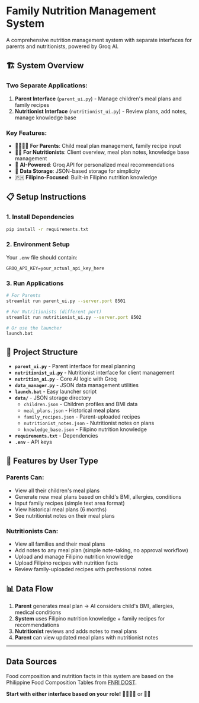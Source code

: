 # Family Nutrition Management System

A comprehensive nutrition management system with separate interfaces for parents and nutritionists, powered by Groq AI.

## 🏗️ System Overview

### **Two Separate Applications:**
1. **Parent Interface** (`parent_ui.py`) - Manage children's meal plans and family recipes
2. **Nutritionist Interface** (`nutritionist_ui.py`) - Review plans, add notes, manage knowledge base

### **Key Features:**
- 👨‍👩‍👧‍👦 **For Parents**: Child meal plan management, family recipe input
- 👩‍⚕️ **For Nutritionists**: Client overview, meal plan notes, knowledge base management
- 🧠 **AI-Powered**: Groq API for personalized meal recommendations
- 📄 **Data Storage**: JSON-based storage for simplicity
- 🇵🇭 **Filipino-Focused**: Built-in Filipino nutrition knowledge

## 📋 Setup Instructions

### 1. Install Dependencies
```bash
pip install -r requirements.txt
```

### 2. Environment Setup
Your `.env` file should contain:
```
GROQ_API_KEY=your_actual_api_key_here
```

### 3. Run Applications
```bash
# For Parents
streamlit run parent_ui.py --server.port 8501

# For Nutritionists (different port)  
streamlit run nutritionist_ui.py --server.port 8502

# Or use the launcher
launch.bat
```

## 📁 Project Structure

- **`parent_ui.py`** - Parent interface for meal planning
- **`nutritionist_ui.py`** - Nutritionist interface for client management
- **`nutrition_ai.py`** - Core AI logic with Groq
- **`data_manager.py`** - JSON data management utilities
- **`launch.bat`** - Easy launcher script
- **`data/`** - JSON storage directory
  - `children.json` - Children profiles and BMI data
  - `meal_plans.json` - Historical meal plans  
  - `family_recipes.json` - Parent-uploaded recipes
  - `nutritionist_notes.json` - Nutritionist notes on plans
  - `knowledge_base.json` - Filipino nutrition knowledge
- **`requirements.txt`** - Dependencies
- **`.env`** - API keys

## 🎯 Features by User Type

### **Parents Can:**
- View all their children's meal plans
- Generate new meal plans based on child's BMI, allergies, conditions
- Input family recipes (simple text area format)
- View historical meal plans (6 months)
- See nutritionist notes on their meal plans

### **Nutritionists Can:**
- View all families and their meal plans
- Add notes to any meal plan (simple note-taking, no approval workflow)
- Upload and manage Filipino nutrition knowledge
- Upload Filipino recipes with nutrition facts
- Review family-uploaded recipes with professional notes

## 📊 Data Flow

1. **Parent** generates meal plan → AI considers child's BMI, allergies, medical conditions
2. **System** uses Filipino nutrition knowledge + family recipes for recommendations
3. **Nutritionist** reviews and adds notes to meal plans
4. **Parent** can view updated meal plans with nutritionist notes

---

## Data Sources

Food composition and nutrition facts in this system are based on the Philippine Food Composition Tables from [FNRI DOST](https://i.fnri.dost.gov.ph/).

**Start with either interface based on your role!** 👨‍👩‍👧‍👦 or 👩‍⚕️
